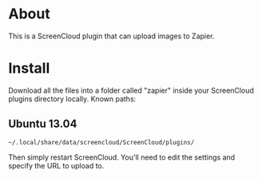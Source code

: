 # About

This is a ScreenCloud plugin that can upload images to Zapier.


# Install

Download all the files into a folder called "zapier" inside your ScreenCloud plugins directory locally. Known paths:

## Ubuntu 13.04
`~/.local/share/data/screencloud/ScreenCloud/plugins/`

Then simply restart ScreenCloud. You'll need to edit the settings and specify the URL to upload to.
